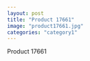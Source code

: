```yaml
---
layout: post
title: "Product 17661"
image: "product17661.jpg"
categories: "category1"
---
```

Product 17661
